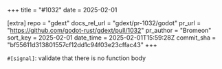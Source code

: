+++
title = "#1032"
date = 2025-02-01

[extra]
repo = "gdext"
docs_rel_url = "gdext/pr-1032/godot"
pr_url = "https://github.com/godot-rust/gdext/pull/1032"
pr_author = "Bromeon"
sort_key = 2025-02-01
date_time = 2025-02-01T15:59:28Z
commit_sha = "bf55611d313801557cf12dd1c94f03e23cffac43"
+++

`#[signal]`: validate that there is no function body
